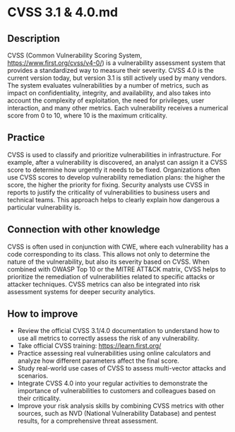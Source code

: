 # CVSS 3.1 &  4.0.md

## Description
CVSS (Common Vulnerability Scoring System, https://www.first.org/cvss/v4-0/) is a vulnerability assessment system that provides a standardized way to measure their severity. CVSS 4.0 is the current version today, but version 3.1 is still actively used by many vendors. The system evaluates vulnerabilities by a number of metrics, such as impact on confidentiality, integrity, and availability, and also takes into account the complexity of exploitation, the need for privileges, user interaction, and many other metrics. Each vulnerability receives a numerical score from 0 to 10, where 10 is the maximum criticality.

## Practice
CVSS is used to classify and prioritize vulnerabilities in infrastructure. For example, after a vulnerability is discovered, an analyst can assign it a CVSS score to determine how urgently it needs to be fixed. Organizations often use CVSS scores to develop vulnerability remediation plans: the higher the score, the higher the priority for fixing. Security analysts use CVSS in reports to justify the criticality of vulnerabilities to business users and technical teams. This approach helps to clearly explain how dangerous a particular vulnerability is.

## Connection with other knowledge
CVSS is often used in conjunction with CWE, where each vulnerability has a code corresponding to its class. This allows not only to determine the nature of the vulnerability, but also its severity based on CVSS. When combined with OWASP Top 10 or the MITRE ATT&CK matrix, CVSS helps to prioritize the remediation of vulnerabilities related to specific attacks or attacker techniques. CVSS metrics can also be integrated into risk assessment systems for deeper security analytics.

## How to improve
- Review the official CVSS 3.1/4.0 documentation to understand how to use all metrics to correctly assess the risk of any vulnerability.
- Take official CVSS training: https://learn.first.org/
- Practice assessing real vulnerabilities using online calculators and analyze how different parameters affect the final score.
- Study real-world use cases of CVSS to assess multi-vector attacks and scenarios.
- Integrate CVSS 4.0 into your regular activities to demonstrate the importance of vulnerabilities to customers and colleagues based on their criticality.
- Improve your risk analysis skills by combining CVSS metrics with other sources, such as NVD (National Vulnerability Database) and pentest results, for a comprehensive threat assessment.
